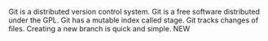 Git is a distributed version control system.
Git is a free software distributed under the GPL.
Git has a mutable index called stage.
Git tracks changes of files.
Creating a new branch is quick and simple.
NEW
